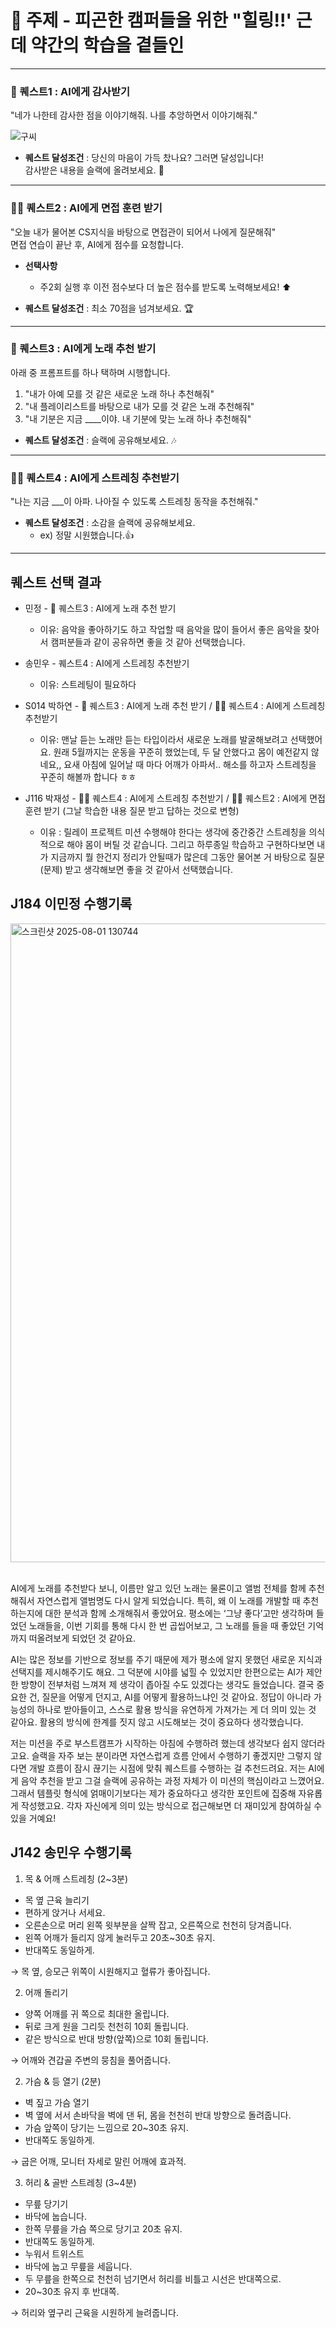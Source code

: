 # 🥱 주제 - 피곤한 캠퍼들을 위한 "힐링!!' 근데 약간의 학습을 곁들인
---

### 🥇 퀘스트1 : AI에게 감사받기

"네가 나한테 감사한 점을 이야기해줘. 나를 추앙하면서 이야기해줘."  


![구씨](https://github.com/user-attachments/assets/406798b2-5d34-4f9b-bb7b-ca702884534c)


- **퀘스트 달성조건** : 당신의 마음이 가득 찼나요? 그러면 달성입니다!  
  감사받은 내용을 슬랙에 올려보세요. 💌

---

### 🧑‍💻 퀘스트2 : AI에게 면접 훈련 받기

"오늘 내가 물어본 CS지식을 바탕으로 면접관이 되어서 나에게 질문해줘"  
면접 연습이 끝난 후, AI에게 점수를 요청합니다.

- **선택사항**
    - 주2회 실행 후 이전 점수보다 더 높은 점수를 받도록 노력해보세요! ⬆️

- **퀘스트 달성조건** : 최소 70점을 넘겨보세요. 🏆

---

### 🎵 퀘스트3 : AI에게 노래 추천 받기

아래 중 프롬프트를 하나 택하며 시행합니다.
1. "내가 아예 모를 것 같은 새로운 노래 하나 추천해줘"
2. "내 플레이리스트를 바탕으로 내가 모를 것 같은 노래 추천해줘"
3. "내 기분은 지금 ____이야. 내 기분에 맞는 노래 하나 추천해줘"

- **퀘스트 달성조건** : 슬랙에 공유해보세요. 🎶

---

### 🧘‍♂️ 퀘스트4 : AI에게 스트레칭 추천받기

"나는 지금 ___이 아파. 나아질 수 있도록 스트레칭 동작을 추천해줘."

- **퀘스트 달성조건** : 소감을 슬랙에 공유해보세요.  
  - ex) 정말 시원했습니다.👍

---

## 퀘스트 선택 결과

- 민정 - 🎵 퀘스트3 : AI에게 노래 추천 받기
  - 이유: 음악을 좋아하기도 하고 작업할 때 음악을 많이 들어서 좋은 음악을 찾아서 캠퍼분들과 같이 공유하면 좋을 것 같아 선택했습니다.

- 송민우 - 퀘스트4 : AI에게 스트레칭 추천받기
  - 이유: 스트레팅이 필요하다

- S014 박하연 - 🎵 퀘스트3 : AI에게 노래 추천 받기 / 🧘‍♂️ 퀘스트4 : AI에게 스트레칭 추천받기
  - 이유: 맨날 듣는 노래만 듣는 타입이라서 새로운 노래를 발굴해보려고 선택했어요. 원래 5월까지는 운동을 꾸준히 했었는데, 두 달 안했다고 몸이 예전같지 않네요,, 요새 아침에 일어날 때 마다 어깨가 아파서.. 해소를 하고자 스트레칭을 꾸준히 해볼까 합니다 ㅎㅎ

- J116 박재성 - 🧘‍♂️ 퀘스트4 : AI에게 스트레칭 추천받기 / 🧑‍💻 퀘스트2 : AI에게 면접 훈련 받기 (그날 학습한 내용 질문 받고 답하는 것으로 변형)
  - 이유 : 릴레이 프로젝트 미션 수행해야 한다는 생각에 중간중간 스트레칭을 의식적으로 해야 몸이 버틸 것 같습니다. 그리고 하루종일 학습하고 구현하다보면 내가 지금까지 뭘 한건지 정리가 안될때가 많은데 그동안 물어본 거 바탕으로 질문(문제) 받고 생각해보면 좋을 것 같아서 선택했습니다.

## J184 이민정 수행기록
<img width="716" height="1022" alt="스크린샷 2025-08-01 130744" src="https://github.com/user-attachments/assets/3bbb23e1-f83e-4545-aaa5-c6460c2a6265" /><br><br>

AI에게 노래를 추천받다 보니, 이름만 알고 있던 노래는 물론이고 앨범 전체를 함께 추천해줘서 자연스럽게 앨범명도 다시 알게 되었습니다. 특히, 왜 이 노래를 개발할 때 추천하는지에 대한 분석과 함께 소개해줘서 좋았어요. 평소에는 ‘그냥 좋다’고만 생각하며 들었던 노래들을, 이번 기회를 통해 다시 한 번 곱씹어보고, 그 노래를 들을 때 좋았던 기억까지 떠올려보게 되었던 것 같아요.

AI는 많은 정보를 기반으로 정보를 주기 때문에 제가 평소에 알지 못했던 새로운 지식과 선택지를 제시해주기도 해요. 그 덕분에 시야를 넓힐 수 있었지만 한편으로는 AI가 제안한 방향이 전부처럼 느껴져 제 생각이 좁아질 수도 있겠다는 생각도 들었습니다. 결국 중요한 건, 질문을 어떻게 던지고, AI를 어떻게 활용하느냐인 것 같아요. 정답이 아니라 가능성의 하나로 받아들이고, 스스로 활용 방식을 유연하게 가져가는 게 더 의미 있는 것 같아요. 활용의 방식에 한계를 짓지 않고 시도해보는 것이 중요하다 생각했습니다.

저는 미션을 주로 부스트캠프가 시작하는 아침에 수행하려 했는데 생각보다 쉽지 않더라고요. 슬랙을 자주 보는 분이라면 자연스럽게 흐름 안에서 수행하기 좋겠지만 그렇지 않다면 개발 흐름이 잠시 끊기는 시점에 맞춰 퀘스트를 수행하는 걸 추천드려요. 저는 AI에게 음악 추천을 받고 그걸 슬랙에 공유하는 과정 자체가 이 미션의 핵심이라고 느꼈어요. 그래서 템플릿 형식에 얽매이기보다는 제가 중요하다고 생각한 포인트에 집중해 자유롭게 작성했고요. 각자 자신에게 의미 있는 방식으로 접근해보면 더 재미있게 참여하실 수 있을 거예요!

## J142 송민우 수행기록
1. 목 & 어깨 스트레칭 (2~3분)
- 목 옆 근육 늘리기
- 편하게 앉거나 서세요.
- 오른손으로 머리 왼쪽 윗부분을 살짝 잡고, 오른쪽으로 천천히 당겨줍니다.
- 왼쪽 어깨가 들리지 않게 눌러두고 20초~30초 유지.
- 반대쪽도 동일하게.

→ 목 옆, 승모근 위쪽이 시원해지고 혈류가 좋아집니다.

2. 어깨 돌리기
- 양쪽 어깨를 귀 쪽으로 최대한 올립니다.
- 뒤로 크게 원을 그리듯 천천히 10회 돌립니다.
- 같은 방식으로 반대 방향(앞쪽)으로 10회 돌립니다.

→ 어깨와 견갑골 주변의 뭉침을 풀어줍니다.

2. 가슴 & 등 열기 (2분)
- 벽 짚고 가슴 열기
- 벽 옆에 서서 손바닥을 벽에 댄 뒤, 몸을 천천히 반대 방향으로 돌려줍니다.
- 가슴 앞쪽이 당기는 느낌으로 20~30초 유지.
- 반대쪽도 동일하게.

→ 굽은 어깨, 모니터 자세로 말린 어깨에 효과적.

3. 허리 & 골반 스트레칭 (3~4분)
- 무릎 당기기
- 바닥에 눕습니다.
- 한쪽 무릎을 가슴 쪽으로 당기고 20초 유지.
- 반대쪽도 동일하게.
- 누워서 트위스트
- 바닥에 눕고 무릎을 세웁니다.
- 두 무릎을 한쪽으로 천천히 넘기면서 허리를 비틀고 시선은 반대쪽으로.
- 20~30초 유지 후 반대쪽.

→ 허리와 옆구리 근육을 시원하게 늘려줍니다.



